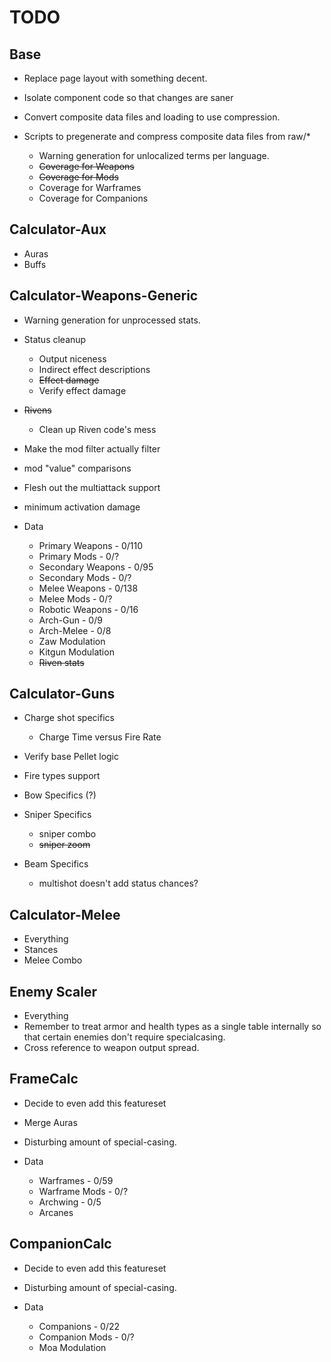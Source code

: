 # TODO

## Base

-   Replace page layout with something decent.

-   Isolate component code so that changes are saner

-   Convert composite data files and loading to use compression.

-   Scripts to pregenerate and compress composite data files from raw/\*

    -   Warning generation for unlocalized terms per language.
    -   ~~Coverage for Weapons~~
    -   ~~Coverage for Mods~~
    -   Coverage for Warframes
    -   Coverage for Companions

## Calculator-Aux

-   Auras
-   Buffs

## Calculator-Weapons-Generic

-   Warning generation for unprocessed stats.

-   Status cleanup
    -   Output niceness
    -   Indirect effect descriptions
    -   ~~Effect damage~~
    -   Verify effect damage
    
-   ~~Rivens~~
    -   Clean up Riven code's mess
    
-   Make the mod filter actually filter

-   mod "value" comparisons

-   Flesh out the multiattack support

-   minimum activation damage

-   Data
    -   Primary Weapons - 0/110
    -   Primary Mods - 0/?
    -   Secondary Weapons - 0/95
    -   Secondary Mods - 0/?
    -   Melee Weapons - 0/138
    -   Melee Mods - 0/?
    -   Robotic Weapons - 0/16
    -   Arch-Gun - 0/9
    -   Arch-Melee - 0/8
    -   Zaw Modulation
    -   Kitgun Modulation
    -   ~~Riven stats~~

## Calculator-Guns

-   Charge shot specifics
    -   Charge Time versus Fire Rate
    
-   Verify base Pellet logic

-   Fire types support

-   Bow Specifics (?)

-   Sniper Specifics

    -   sniper combo
    -   ~~sniper zoom~~
        
-   Beam Specifics
    -   multishot doesn't add status chances?

## Calculator-Melee

-   Everything
-   Stances
-   Melee Combo

## Enemy Scaler

-   Everything
-   Remember to treat armor and health types as a single table internally so that certain enemies don't require specialcasing.
-   Cross reference to weapon output spread.

## FrameCalc

-   Decide to even add this featureset

-   Merge Auras

-   Disturbing amount of special-casing.

-   Data
    -   Warframes - 0/59
    -   Warframe Mods - 0/?
    -   Archwing - 0/5
    -   Arcanes

## CompanionCalc

-   Decide to even add this featureset

-   Disturbing amount of special-casing.

-   Data
    -   Companions - 0/22
    -   Companion Mods - 0/?
    -   Moa Modulation
